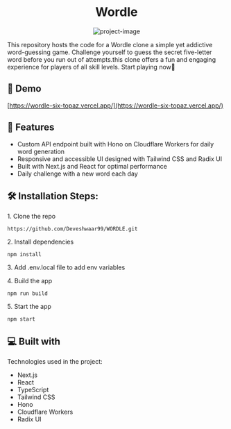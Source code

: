 <h1 align="center" id="title">Wordle</h1>

<p align="center"><img src="https://socialify.git.ci/Deveshwaar99/WORDLE/image?language=1&amp;name=1&amp;owner=1&amp;theme=Light" alt="project-image"></p>

<p id="description">This repository hosts the code for a Wordle clone a simple yet addictive word-guessing game. Challenge yourself to guess the secret five-letter word before you run out of attempts.this clone offers a fun and engaging experience for players of all skill levels. Start playing now🙌</p>

<h2>🚀 Demo</h2>

[https://wordle-six-topaz.vercel.app/](https://wordle-six-topaz.vercel.app/)

<h2>🧐 Features</h2>

*  Custom API endpoint built with Hono on Cloudflare Workers for daily word generation
*  Responsive and accessible UI designed with Tailwind CSS and Radix UI
*  Built with Next.js and React for optimal performance
*  Daily challenge with a new word each day



<h2>🛠️ Installation Steps:</h2>

<p>1. Clone the repo</p>

```
https://github.com/Deveshwaar99/WORDLE.git
```

<p>2. Install dependencies</p>

```
npm install 
```

<p>3. Add .env.local file to add env variables</p>

<p>4. Build the app</p>

```
npm run build
```

<p>5. Start the app</p>

```
npm start
```

  
  
<h2>💻 Built with</h2>

Technologies used in the project:

*  Next.js
*  React
*  TypeScript
*  Tailwind CSS
*  Hono
*  Cloudflare Workers
*  Radix UI
